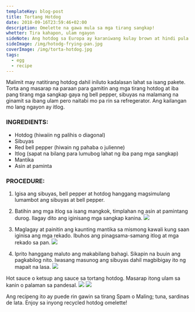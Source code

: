 ```yaml
---
templateKey: blog-post
title: Tortang Hotdog
date: 2018-09-16T23:59:46+02:00
description: Omelette na gawa mula sa mga tirang sangkap!
whetter: Tira kahapon, ulam ngayon
sideNote: Ang hotdog sa Europa ay karaniwang kulay brown at hindi pula gaya ng nakasanayang kulay ng hotdog sa Pilipinas.
sideImage: /img/hotodg-frying-pan.jpg
coverImage: /img/torta-hotdog.jpg
tags:
  - egg
  - recipe
---
```


Malimit may natitirang hotdog dahil iniluto kadalasan lahat sa isang pakete. Torta ang masarap na paraan para gamitin ang mga tirang hotdog at iba pang tirang mga sangkap gaya ng bell pepper, sibuyas na malamang na ginamit sa ibang ulam pero naitabi mo pa rin sa refregerator. Ang kailangan mo lang ngayon ay itlog.

### INGREDIENTS:
- Hotdog (hiwaiin ng palihis o diagonal)
- Sibuyas
- Red bell pepper (hiwain ng pahaba o julienne)
- Itlog (sapat na bilang para lumubog lahat ng iba pang mga sangkap)
- Mantika
- Asin at paminta

### PROCEDURE:
1. Igisa ang sibuyas, bell pepper at hotdog hanggang magsimulang lumambot ang sibuyas at bell pepper.
2. Batihin ang mga itlog sa isang mangkok, timplahan ng asin at pamintang durog. Ilagay dito ang iginisang mga sangkap kanina.
![](/img/torta-hotdog-bowl.jpg)

3. Maglagay at painitin ang kaunting mantika sa mismong kawali kung saan iginisa ang mga rekado. Ibuhos ang pinagsama-samang itlog at mga rekado sa pan.
![](/img/torta-hotdog.jpg)

4. Iprito hanggang maluto ang makabilang bahagi. Sikapin na buuin ang pagkabilog nito. Iwasang masunog ang sibuyas dahil magbibigay ito ng mapait na lasa.
![](/img/torta-hotdog-plate.jpg)

Hot sauce o ketsup ang sauce sa tortang hotdog. Masarap itong ulam sa kanin o palaman sa pandesal.
![](/img/hot-sauce-ketchup-fridge.jpg)
![](/img/torta-hotdog-slice.jpg)

Ang recipeng ito ay puede rin gawin sa tirang Spam o Maling; tuna, sardinas de lata. Enjoy sa inyong recycled hotdog omelette!
